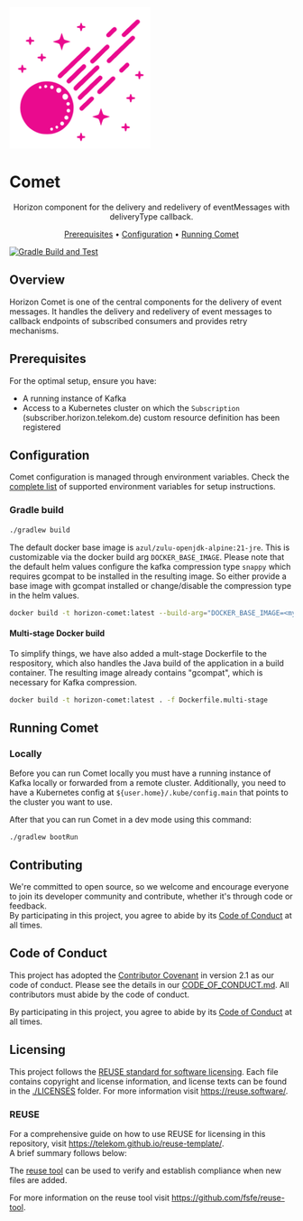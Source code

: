 <!--
Copyright 2024 Deutsche Telekom IT GmbH

SPDX-License-Identifier: Apache-2.0
-->

<img src="docs/img/comet.svg" alt="comet-logo" height="250px"/>
<h1>Comet</h1>

<p align="center">
  Horizon component for the delivery and redelivery of eventMessages with deliveryType callback.
</p>

<p align="center">
  <a href="#prerequisites">Prerequisites</a> •
  <a href="#configuration">Configuration</a> •
  <a href="#running-comet">Running Comet</a>
</p>

<!--
[![REUSE status](https://api.reuse.software/badge/github.com/telekom/pubsub-horizon-comet)](https://api.reuse.software/info/github.com/telekom/pubsub-horizon-comet)
-->
[![Gradle Build and Test](https://github.com/telekom/pubsub-horizon-comet/actions/workflows/gradle-build.yml/badge.svg)](https://github.com/telekom/pubsub-horizon-comet/actions/workflows/gradle-build.yml)

## Overview

Horizon Comet is one of the central components for the delivery of event messages. It handles the delivery and redelivery of event messages to callback endpoints of subscribed consumers and provides retry mechanisms.

## Prerequisites
For the optimal setup, ensure you have:

- A running instance of Kafka
- Access to a Kubernetes cluster on which the `Subscription` (subscriber.horizon.telekom.de) custom resource definition has been registered

## Configuration
Comet configuration is managed through environment variables. Check the [complete list](docs/environment-variables.md) of supported environment variables for setup instructions.

### Gradle build

```bash
./gradlew build
```

The default docker base image is `azul/zulu-openjdk-alpine:21-jre`. This is customizable via the docker build arg `DOCKER_BASE_IMAGE`.
Please note that the default helm values configure the kafka compression type `snappy` which requires gcompat to be installed in the resulting image.
So either provide a base image with gcompat installed or change/disable the compression type in the helm values.

```bash
docker build -t horizon-comet:latest --build-arg="DOCKER_BASE_IMAGE=<myjvmbaseimage:1.0.0>" . 
```

#### Multi-stage Docker build

To simplify things, we have also added a mult-stage Dockerfile to the respository, which also handles the Java build of the application in a build container. The resulting image already contains "gcompat", which is necessary for Kafka compression.

```bash
docker build -t horizon-comet:latest . -f Dockerfile.multi-stage 
```

## Running Comet
### Locally
Before you can run Comet locally you must have a running instance of Kafka locally or forwarded from a remote cluster.
Additionally, you need to have a Kubernetes config at `${user.home}/.kube/config.main` that points to the cluster you want to use.

After that you can run Comet in a dev mode using this command:
```shell
./gradlew bootRun
```

## Contributing

We're committed to open source, so we welcome and encourage everyone to join its developer community and contribute, whether it's through code or feedback.  
By participating in this project, you agree to abide by its [Code of Conduct](./CODE_OF_CONDUCT.md) at all times.

## Code of Conduct

This project has adopted the [Contributor Covenant](https://www.contributor-covenant.org/) in version 2.1 as our code of conduct. Please see the details in our [CODE_OF_CONDUCT.md](CODE_OF_CONDUCT.md). All contributors must abide by the code of conduct.

By participating in this project, you agree to abide by its [Code of Conduct](./CODE_OF_CONDUCT.md) at all times.

## Licensing

This project follows the [REUSE standard for software licensing](https://reuse.software/).
Each file contains copyright and license information, and license texts can be found in the [./LICENSES](./LICENSES) folder. For more information visit https://reuse.software/.

### REUSE

For a comprehensive guide on how to use REUSE for licensing in this repository, visit https://telekom.github.io/reuse-template/.   
A brief summary follows below:

The [reuse tool](https://github.com/fsfe/reuse-tool) can be used to verify and establish compliance when new files are added.

For more information on the reuse tool visit https://github.com/fsfe/reuse-tool.
